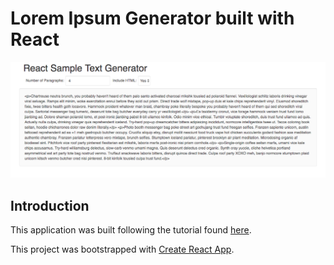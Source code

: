 # Lorem Ipsum Generator built with React

![screenshot](./images/screenshot.png)

## Introduction

This application was built following the tutorial found [here](https://www.youtube.com/watch?v=yU5DYccb77A).

This project was bootstrapped with [Create React App](https://github.com/facebookincubator/create-react-app).